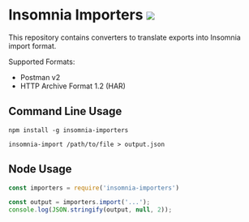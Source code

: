 # Insomnia Importers [![](https://api.travis-ci.org/getinsomnia/importers.svg?branch=master)](https://travis-ci.org/getinsomnia/importers)

This repository contains converters to translate exports into Insomnia 
import format.

Supported Formats:

- Postman v2
- HTTP Archive Format 1.2 (HAR)

## Command Line Usage

```shell
npm install -g insomnia-importers

insomnia-import /path/to/file > output.json
```

## Node Usage

```javascript
const importers = require('insomnia-importers')

const output = importers.import('...');
console.log(JSON.stringify(output, null, 2));
```

